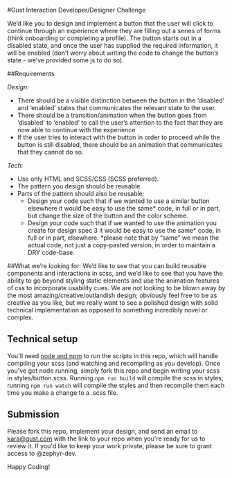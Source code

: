 #Gust Interaction Developer/Designer Challenge

We’d like you to design and implement a button that the user will click to continue through an experience where they are filling out a series of forms (think onboarding or completing a profile). The button starts out in a disabled state, and once the user has supplied the required information, it will be enabled (don’t worry about writing the code to change the button’s state - we’ve provided some js to do so). 

##Requirements

*Design:*
- There should be a visible distinction between the button in the ‘disabled’ and ‘enabled’ states that communicates the relevant state to the user.
- There should be a transition/animation when the button goes from ‘disabled’ to ‘enabled’ to call the user’s attention to the fact that they are now able to continue with the experience
- If the user tries to interact with the button in order to proceed while the button is still disabled, there should be an animation that communicates that they cannot do so. 

*Tech:*
- Use only HTML and SCSS/CSS (SCSS preferred).
- The pattern you design should be reusable.
- Parts of the pattern should also be reusable:
  - Design your code such that if we wanted to use a similar button elsewhere it would be easy to use the same* code, in full or in part, but change the size of the button and the color scheme.
  - Design your code such that if we wanted to use the animation you create for design spec 3 it would be easy to use the same* code, in full or in part, elsewhere.
  *please note that by “same” we mean the actual code, not just a copy-pasted version, in order to maintain a DRY code-base. 

##What we’re looking for:
We’d like to see that you can build reusable components and interactions in scss, and we’d like to see that you have the ability to go beyond styling static elements and use the animation features of css to incorporate usability cues. We are *not* looking to be blown away by the most amazing/creative/outlandish design; obviously feel free to be as creative as you like, but we really want to see a polished design with solid technical implementation as opposed to something incredibly novel or complex.

## Technical setup
You'll need [node and npm](https://nodejs.org/) to run the scripts in this repo, which will handle compiling your scss (and watching and recompiling as you develop).
Once you've got node running, simply fork this repo and begin writing your scss in styles/button.scss. 
Running `npm run build` will compile the scss in styles; running `npm run watch` will compile the styles and then recompile them each time you make a change to a .scss file. 

## Submission
Please fork this repo, implement your design, and send an email to kara@gust.com with the link to your repo when you're ready for us to review it. If you'd like to keep your work private, please be sure to grant access to @zephyr-dev.

Happy Coding!
